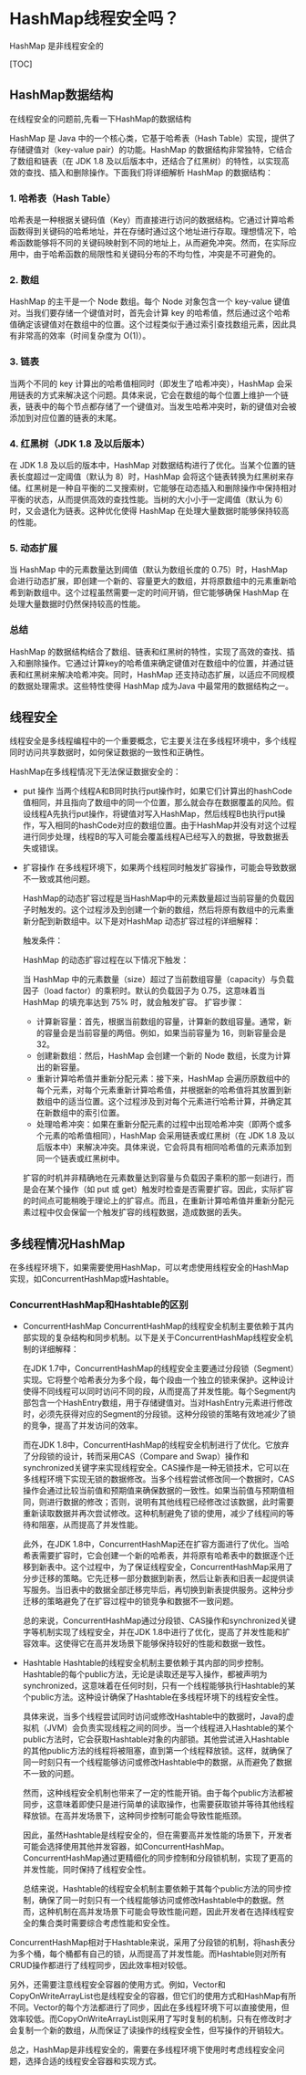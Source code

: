 
# HashMap线程安全吗？

HashMap 是非线程安全的

[TOC]

## HashMap数据结构

   在线程安全的问题前,先看一下HashMap的数据结构

HashMap 是 Java 中的一个核心类，它基于哈希表（Hash Table）实现，提供了存储键值对（key-value pair）的功能。HashMap 的数据结构非常独特，它结合了数组和链表（在 JDK 1.8 及以后版本中，还结合了红黑树）的特性，以实现高效的查找、插入和删除操作。下面我们将详细解析 HashMap 的数据结构：

### 1. 哈希表（Hash Table）

哈希表是一种根据关键码值（Key）而直接进行访问的数据结构。它通过计算哈希函数得到关键码的哈希地址，并在存储时通过这个地址进行存取。理想情况下，哈希函数能够将不同的关键码映射到不同的地址上，从而避免冲突。然而，在实际应用中，由于哈希函数的局限性和关键码分布的不均匀性，冲突是不可避免的。

### 2. 数组

HashMap 的主干是一个 Node 数组。每个 Node 对象包含一个 key-value 键值对。当我们要存储一个键值对时，首先会计算 key 的哈希值，然后通过这个哈希值确定该键值对在数组中的位置。这个过程类似于通过索引查找数组元素，因此具有非常高的效率（时间复杂度为 O(1)）。

### 3. 链表

当两个不同的 key 计算出的哈希值相同时（即发生了哈希冲突），HashMap 会采用链表的方式来解决这个问题。具体来说，它会在数组的每个位置上维护一个链表，链表中的每个节点都存储了一个键值对。当发生哈希冲突时，新的键值对会被添加到对应位置的链表的末尾。

### 4. 红黑树（JDK 1.8 及以后版本）

在 JDK 1.8 及以后的版本中，HashMap 对数据结构进行了优化。当某个位置的链表长度超过一定阈值（默认为 8）时，HashMap 会将这个链表转换为红黑树来存储。红黑树是一种自平衡的二叉搜索树，它能够在动态插入和删除操作中保持相对平衡的状态，从而提供高效的查找性能。当树的大小小于一定阈值（默认为 6）时，又会退化为链表。这种优化使得 HashMap 在处理大量数据时能够保持较高的性能。

### 5. 动态扩展

当 HashMap 中的元素数量达到阈值（默认为数组长度的 0.75）时，HashMap 会进行动态扩展，即创建一个新的、容量更大的数组，并将原数组中的元素重新哈希到新数组中。这个过程虽然需要一定的时间开销，但它能够确保 HashMap 在处理大量数据时仍然保持较高的性能。

### 总结

HashMap 的数据结构结合了数组、链表和红黑树的特性，实现了高效的查找、插入和删除操作。它通过计算key的哈希值来确定键值对在数组中的位置，并通过链表和红黑树来解决哈希冲突。同时，HashMap 还支持动态扩展，以适应不同规模的数据处理需求。这些特性使得 HashMap 成为Java 中最常用的数据结构之一。

## 线程安全

线程安全是多线程编程中的一个重要概念，它主要关注在多线程环境中，多个线程同时访问共享数据时，如何保证数据的一致性和正确性。

HashMap在多线程情况下无法保证数据安全的：

- put 操作
  当两个线程A和B同时执行put操作时，如果它们计算出的hashCode值相同，并且指向了数组中的同一个位置，那么就会存在数据覆盖的风险。假设线程A先执行put操作，将键值对写入HashMap，然后线程B也执行put操作，写入相同的hashCode对应的数组位置。由于HashMap并没有对这个过程进行同步处理，线程B的写入可能会覆盖线程A已经写入的数据，导致数据丢失或错误。
- 扩容操作
  在多线程环境下，如果两个线程同时触发扩容操作，可能会导致数据不一致或其他问题。

  HashMap的动态扩容过程是当HashMap中的元素数量超过当前容量的负载因子时触发的。这个过程涉及到创建一个新的数组，然后将原有数组中的元素重新分配到新数组中。以下是对HashMap 动态扩容过程的详细解释：

  触发条件：

  HashMap 的动态扩容过程在以下情况下触发：

  当 HashMap 中的元素数量（size）超过了当前数组容量（capacity）与负载因子（load factor）的乘积时。默认的负载因子为 0.75，这意味着当 HashMap 的填充率达到 75% 时，就会触发扩容。
  扩容步骤：

  - 计算新容量：首先，根据当前数组的容量，计算新的数组容量。通常，新的容量会是当前容量的两倍。例如，如果当前容量为 16，则新容量会是 32。
  - 创建新数组：然后，HashMap 会创建一个新的 Node 数组，长度为计算出的新容量。
  - 重新计算哈希值并重新分配元素：接下来，HashMap 会遍历原数组中的每个元素，对每个元素重新计算哈希值，并根据新的哈希值将其放置到新数组中的适当位置。这个过程涉及到对每个元素进行哈希计算，并确定其在新数组中的索引位置。
  - 处理哈希冲突：如果在重新分配元素的过程中出现哈希冲突（即两个或多个元素的哈希值相同），HashMap 会采用链表或红黑树（在 JDK 1.8 及以后版本中）来解决冲突。具体来说，它会将具有相同哈希值的元素添加到同一个链表或红黑树中。

  扩容的时机并非精确地在元素数量达到容量与负载因子乘积的那一刻进行，而是会在某个操作（如 put 或 get）触发时检查是否需要扩容。因此，实际扩容的时间点可能稍晚于理论上的扩容点。而且，在重新计算哈希值并重新分配元素过程中仅会保留一个触发扩容的线程数据，造成数据的丢失。

## 多线程情况HashMap

在多线程环境下，如果需要使用HashMap，可以考虑使用线程安全的HashMap实现，如ConcurrentHashMap或Hashtable。

### ConcurrentHashMap和Hashtable的区别

- ConcurrentHashMap
  ConcurrentHashMap的线程安全机制主要依赖于其内部实现的复杂结构和同步机制。以下是关于ConcurrentHashMap线程安全机制的详细解释：

  在JDK 1.7中，ConcurrentHashMap的线程安全主要通过分段锁（Segment）实现。它将整个哈希表分为多个段，每个段由一个独立的锁来保护。这种设计使得不同线程可以同时访问不同的段，从而提高了并发性能。每个Segment内部包含一个HashEntry数组，用于存储键值对。当对HashEntry元素进行修改时，必须先获得对应的Segment的分段锁。这种分段锁的策略有效地减少了锁的竞争，提高了并发访问的效率。

  而在JDK 1.8中，ConcurrentHashMap的线程安全机制进行了优化。它放弃了分段锁的设计，转而采用CAS（Compare and Swap）操作和synchronized关键字来实现线程安全。CAS操作是一种无锁技术，它可以在多线程环境下实现无锁的数据修改。当多个线程尝试修改同一个数据时，CAS操作会通过比较当前值和预期值来确保数据的一致性。如果当前值与预期值相同，则进行数据的修改；否则，说明有其他线程已经修改过该数据，此时需要重新读取数据并再次尝试修改。这种机制避免了锁的使用，减少了线程间的等待和阻塞，从而提高了并发性能。

  此外，在JDK 1.8中，ConcurrentHashMap还在扩容方面进行了优化。当哈希表需要扩容时，它会创建一个新的哈希表，并将原有哈希表中的数据逐个迁移到新表中。这个过程中，为了保证线程安全，ConcurrentHashMap采用了分步迁移的策略。它先迁移一部分数据到新表，然后让新表和旧表一起提供读写服务。当旧表中的数据全部迁移完毕后，再切换到新表提供服务。这种分步迁移的策略避免了在扩容过程中的锁竞争和数据不一致问题。

  总的来说，ConcurrentHashMap通过分段锁、CAS操作和synchronized关键字等机制实现了线程安全，并在JDK 1.8中进行了优化，提高了并发性能和扩容效率。这使得它在高并发场景下能够保持较好的性能和数据一致性。
- Hashtable
  Hashtable的线程安全机制主要依赖于其内部的同步控制。Hashtable的每个public方法，无论是读取还是写入操作，都被声明为synchronized，这意味着在任何时刻，只有一个线程能够执行Hashtable的某个public方法。这种设计确保了Hashtable在多线程环境下的线程安全性。

  具体来说，当多个线程尝试同时访问或修改Hashtable中的数据时，Java的虚拟机（JVM）会负责实现线程之间的同步。当一个线程进入Hashtable的某个public方法时，它会获取Hashtable对象的内部锁。其他尝试进入Hashtable的其他public方法的线程将被阻塞，直到第一个线程释放锁。这样，就确保了同一时刻只有一个线程能够访问或修改Hashtable中的数据，从而避免了数据不一致的问题。

  然而，这种线程安全机制也带来了一定的性能开销。由于每个public方法都被同步，这意味着即使只是进行简单的读取操作，也需要获取锁并等待其他线程释放锁。在高并发场景下，这种同步控制可能会导致性能瓶颈。

  因此，虽然Hashtable是线程安全的，但在需要高并发性能的场景下，开发者可能会选择使用其他并发容器，如ConcurrentHashMap。ConcurrentHashMap通过更精细化的同步控制和分段锁机制，实现了更高的并发性能，同时保持了线程安全性。

  总结来说，Hashtable的线程安全机制主要依赖于其每个public方法的同步控制，确保了同一时刻只有一个线程能够访问或修改Hashtable中的数据。然而，这种机制在高并发场景下可能会导致性能问题，因此开发者在选择线程安全的集合类时需要综合考虑性能和安全性。

ConcurrentHashMap相对于Hashtable来说，采用了分段锁的机制，将hash表分为多个桶，每个桶都有自己的锁，从而提高了并发性能。而Hashtable则对所有CRUD操作都进行了线程同步，因此效率相对较低。

另外，还需要注意线程安全容器的使用方式。例如，Vector和CopyOnWriteArrayList也是线程安全的容器，但它们的使用方式和HashMap有所不同。Vector的每个方法都进行了同步，因此在多线程环境下可以直接使用，但效率较低。而CopyOnWriteArrayList则采用了写时复制的机制，只有在修改时才会复制一个新的数组，从而保证了读操作的线程安全性，但写操作的开销较大。

总之，HashMap是非线程安全的，需要在多线程环境下使用时考虑线程安全问题，选择合适的线程安全容器和实现方式。
